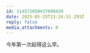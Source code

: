 ```yaml
---
id: 114571050437090459
date: 2025-05-25T23:24:51.293Z
reply: false
media_attachments: 0
---
```


今年第一次起得这么早。

